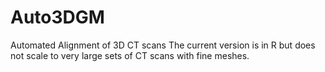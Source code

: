 # Auto3DGM
Automated Alignment of 3D CT scans
The current version is in R but does not scale to very large sets of CT scans with fine meshes.
